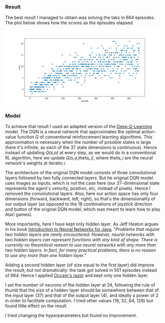 ### Result

The best result I managed to obtain was solving the taks in 664 episodes. The plot below shows how the scores as the episodes elapsed.

![scores X episodes](https://github.com/thiagomarzagao/p1_navigation/blob/master/Figure_1.png)

### Model

To achieve that result I used an adapted version of the [Deep Q-Learning](https://www.nature.com/articles/nature14236) model. The DQN is a neural network that approximates the optimal action-value function *Q* of conventional reinforcement learning algorithms. This approximation is necessary when the number of possible states is large (here it's infinite, as each of the 37 state dimensions is continuous). Hence instead of updating *Q(s,a)* at every step, as we would do in a conventional RL algorithm, here we update *Q(s,a,theta_i)*, where *theta_i* are the neural network's weights at iteratio *i*.

The architecture of the original DQN model consists of three convolutional layers followed by two fully connected layers. But he original DQN model uses images as inputs, which is not the case here (our 37-dimensional state represents the agent's velocity, position, etc, instead of pixels). Hence I removed the convolutional layers. Also, here our action space has only four dimensions (forward, backward, left, right), so that's the dimensionality of our output layer (as opposed to the 18 combinations of joystick direction and button of the original DQN model, which was meant to learn how to play Atari games).

More importantly, here I have kept only hidden layer. As Jeff Heaton argues in his book [Introduction to Neural Networks for Java](https://dl.acm.org/citation.cfm?id=1502373), "*Problems that require two hidden layers are rarely encountered. However, neural networks with two hidden layers can represent functions with any kind of shape. There is currently no theoretical reason to use neural networks with any more than two hidden layers. In fact, for many practical problems, there is no reason to use any more than one hidden layer.*"

Adding a second hidden layer (of size equal to the first layer) did improve the result, but not dramatically: the task got solved in 551 episodes instead of 664. Hence I applied [Occam's razor](https://simple.wikipedia.org/wiki/Occam%27s_razor) and kept only one hidden layer.

I set the number of neurons of the hidden layer at 24, following the rule of thumb that the size of a hidden layer should be somewhere between that of the input layer (37) and that of the output layer (4), and ideally a power of 2 in order to facilitate computation. I tried other values (16, 32, 64, 128) but found little effect on the result.

I tried changing the hyperparameters but found no improvement.
